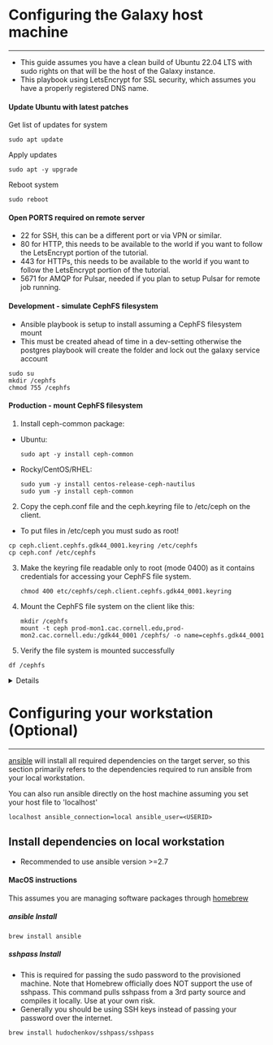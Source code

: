 # Configuring the Galaxy host machine
---
- This guide assumes you have a clean build of Ubuntu 22.04 LTS with sudo rights on that will be the host of the Galaxy instance.
- This playbook using LetsEncrypt for SSL security, which assumes you have a properly registered DNS name.

#### Update Ubuntu with latest patches
Get list of updates for system
```
sudo apt update
```
Apply updates
```
sudo apt -y upgrade
```
Reboot system
```
sudo reboot
```

#### Open PORTS required on remote server
- 22 for SSH, this can be a different port or via VPN or similar.
- 80 for HTTP, this needs to be available to the world if you want to follow the LetsEncrypt portion of the tutorial.
- 443 for HTTPs, this needs to be available to the world if you want to follow the LetsEncrypt portion of the tutorial.
- 5671 for AMQP for Pulsar, needed if you plan to setup Pulsar for remote job running.

#### Development - simulate CephFS filesystem
- Ansible playbook is setup to install assuming a CephFS filesystem mount
- This must be created ahead of time in a dev-setting otherwise the postgres playbook will create the folder and lock out the galaxy service account

```
sudo su
mkdir /cephfs
chmod 755 /cephfs
```

#### Production - mount CephFS filesystem

1. Install ceph-common package:
  - Ubuntu:
      ```
      sudo apt -y install ceph-common
      ```
  - Rocky/CentOS/RHEL:
      ```
      sudo yum -y install centos-release-ceph-nautilus
      sudo yum -y install ceph-common
      ```

2. Copy the ceph.conf file and the ceph.keyring file to /etc/ceph on the client.
  - To put files in /etc/ceph you must sudo as root!

  ```
  cp ceph.client.cephfs.gdk44_0001.keyring /etc/cephfs
  cp ceph.conf /etc/cephfs
  ```

3. Make the keyring file readable only to root (mode 0400) as it contains credentials for accessing your CephFS file system.
    ```
    chmod 400 etc/cephfs/ceph.client.cephfs.gdk44_0001.keyring
    ```

4. Mount the CephFS file system on the client like this:
    ```
    mkdir /cephfs
    mount -t ceph prod-mon1.cac.cornell.edu,prod-mon2.cac.cornell.edu:/gdk44_0001 /cephfs/ -o name=cephfs.gdk44_0001
    ```

5. Verify the file system is mounted successfully
  ```
  df /cephfs
  ```

  <details>

  ```
  root@hyperion:/etc/ceph# df /cephfs
  Filesystem                           1K-blocks       Used  Available Use% Mounted on
  128.84.10.1,128.84.10.2:/gdk44_0001 4882808832 1997578240 2885230592  41% /cephfs
  ```

  </details>


# Configuring your workstation (Optional)
---
[ansible](https://en.wikipedia.org/wiki/Ansible_(software)) will install all required dependencies on the target server, so this section primarily refers to the dependencies required to run ansible from your local workstation.

You can also run ansible directly on the host machine assuming you set your host file to 'localhost'
```
localhost ansible_connection=local ansible_user=<USERID>
```

## Install dependencies on local workstation
- Recommended to use ansible version >=2.7

#### MacOS instructions
This assumes you are managing software packages through [homebrew](https://brew.sh/)

##### ansible Install
```
brew install ansible
```
##### sshpass Install
- This is required for passing the sudo password to the provisioned machine. Note that Homebrew officially does NOT support the use of sshpass. This command pulls sshpass from a 3rd party source and compiles it locally. Use at your own risk.
- Generally you should be using SSH keys instead of passing your password over the internet.

```
brew install hudochenkov/sshpass/sshpass
```
